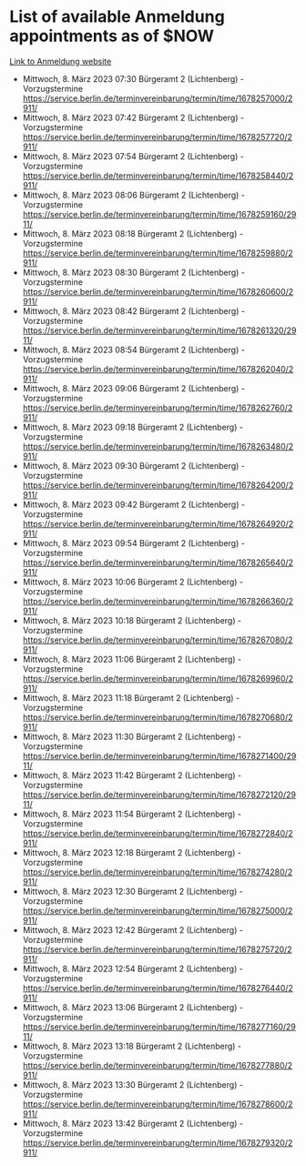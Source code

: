 # List of available Anmeldung appointments as of $NOW
[Link to Anmeldung website](https://service.berlin.de/terminvereinbarung/termin/tag.php?termin=1&anliegen[]=120686&dienstleisterlist=122210,122217,327316,122219,327312,122227,327314,122231,327346,122243,327348,122254,122252,329742,122260,329745,122262,329748,122271,327278,122273,327274,122277,327276,330436,122280,327294,122282,327290,122284,327292,122291,327270,122285,327266,122286,327264,122296,327268,150230,329760,122297,327286,122294,327284,122312,329763,122314,329775,122304,327330,122311,327334,122309,327332,317869,122281,327352,122279,329772,122283,122276,327324,122274,327326,122267,329766,122246,327318,122251,327320,122257,327322,122208,327298,122226,327300&herkunft=http%3A%2F%2Fservice.berlin.de%2Fdienstleistung%2F120686%2F)
- Mittwoch, 8. März 2023 07:30 Bürgeramt 2 (Lichtenberg) - Vorzugstermine https://service.berlin.de/terminvereinbarung/termin/time/1678257000/2911/
- Mittwoch, 8. März 2023 07:42 Bürgeramt 2 (Lichtenberg) - Vorzugstermine https://service.berlin.de/terminvereinbarung/termin/time/1678257720/2911/
- Mittwoch, 8. März 2023 07:54 Bürgeramt 2 (Lichtenberg) - Vorzugstermine https://service.berlin.de/terminvereinbarung/termin/time/1678258440/2911/
- Mittwoch, 8. März 2023 08:06 Bürgeramt 2 (Lichtenberg) - Vorzugstermine https://service.berlin.de/terminvereinbarung/termin/time/1678259160/2911/
- Mittwoch, 8. März 2023 08:18 Bürgeramt 2 (Lichtenberg) - Vorzugstermine https://service.berlin.de/terminvereinbarung/termin/time/1678259880/2911/
- Mittwoch, 8. März 2023 08:30 Bürgeramt 2 (Lichtenberg) - Vorzugstermine https://service.berlin.de/terminvereinbarung/termin/time/1678260600/2911/
- Mittwoch, 8. März 2023 08:42 Bürgeramt 2 (Lichtenberg) - Vorzugstermine https://service.berlin.de/terminvereinbarung/termin/time/1678261320/2911/
- Mittwoch, 8. März 2023 08:54 Bürgeramt 2 (Lichtenberg) - Vorzugstermine https://service.berlin.de/terminvereinbarung/termin/time/1678262040/2911/
- Mittwoch, 8. März 2023 09:06 Bürgeramt 2 (Lichtenberg) - Vorzugstermine https://service.berlin.de/terminvereinbarung/termin/time/1678262760/2911/
- Mittwoch, 8. März 2023 09:18 Bürgeramt 2 (Lichtenberg) - Vorzugstermine https://service.berlin.de/terminvereinbarung/termin/time/1678263480/2911/
- Mittwoch, 8. März 2023 09:30 Bürgeramt 2 (Lichtenberg) - Vorzugstermine https://service.berlin.de/terminvereinbarung/termin/time/1678264200/2911/
- Mittwoch, 8. März 2023 09:42 Bürgeramt 2 (Lichtenberg) - Vorzugstermine https://service.berlin.de/terminvereinbarung/termin/time/1678264920/2911/
- Mittwoch, 8. März 2023 09:54 Bürgeramt 2 (Lichtenberg) - Vorzugstermine https://service.berlin.de/terminvereinbarung/termin/time/1678265640/2911/
- Mittwoch, 8. März 2023 10:06 Bürgeramt 2 (Lichtenberg) - Vorzugstermine https://service.berlin.de/terminvereinbarung/termin/time/1678266360/2911/
- Mittwoch, 8. März 2023 10:18 Bürgeramt 2 (Lichtenberg) - Vorzugstermine https://service.berlin.de/terminvereinbarung/termin/time/1678267080/2911/
- Mittwoch, 8. März 2023 11:06 Bürgeramt 2 (Lichtenberg) - Vorzugstermine https://service.berlin.de/terminvereinbarung/termin/time/1678269960/2911/
- Mittwoch, 8. März 2023 11:18 Bürgeramt 2 (Lichtenberg) - Vorzugstermine https://service.berlin.de/terminvereinbarung/termin/time/1678270680/2911/
- Mittwoch, 8. März 2023 11:30 Bürgeramt 2 (Lichtenberg) - Vorzugstermine https://service.berlin.de/terminvereinbarung/termin/time/1678271400/2911/
- Mittwoch, 8. März 2023 11:42 Bürgeramt 2 (Lichtenberg) - Vorzugstermine https://service.berlin.de/terminvereinbarung/termin/time/1678272120/2911/
- Mittwoch, 8. März 2023 11:54 Bürgeramt 2 (Lichtenberg) - Vorzugstermine https://service.berlin.de/terminvereinbarung/termin/time/1678272840/2911/
- Mittwoch, 8. März 2023 12:18 Bürgeramt 2 (Lichtenberg) - Vorzugstermine https://service.berlin.de/terminvereinbarung/termin/time/1678274280/2911/
- Mittwoch, 8. März 2023 12:30 Bürgeramt 2 (Lichtenberg) - Vorzugstermine https://service.berlin.de/terminvereinbarung/termin/time/1678275000/2911/
- Mittwoch, 8. März 2023 12:42 Bürgeramt 2 (Lichtenberg) - Vorzugstermine https://service.berlin.de/terminvereinbarung/termin/time/1678275720/2911/
- Mittwoch, 8. März 2023 12:54 Bürgeramt 2 (Lichtenberg) - Vorzugstermine https://service.berlin.de/terminvereinbarung/termin/time/1678276440/2911/
- Mittwoch, 8. März 2023 13:06 Bürgeramt 2 (Lichtenberg) - Vorzugstermine https://service.berlin.de/terminvereinbarung/termin/time/1678277160/2911/
- Mittwoch, 8. März 2023 13:18 Bürgeramt 2 (Lichtenberg) - Vorzugstermine https://service.berlin.de/terminvereinbarung/termin/time/1678277880/2911/
- Mittwoch, 8. März 2023 13:30 Bürgeramt 2 (Lichtenberg) - Vorzugstermine https://service.berlin.de/terminvereinbarung/termin/time/1678278600/2911/
- Mittwoch, 8. März 2023 13:42 Bürgeramt 2 (Lichtenberg) - Vorzugstermine https://service.berlin.de/terminvereinbarung/termin/time/1678279320/2911/
